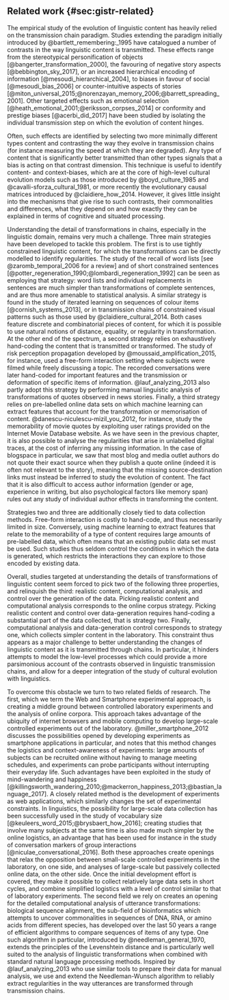 ## Related work {#sec:gistr-related}

The empirical study of the evolution of linguistic content has heavily relied on the transmission chain paradigm.
Studies extending the paradigm initially introduced by @bartlett_remembering:_1995 have catalogued a number of contrasts in the way linguistic content is transmitted.
These effects range from the stereotypical personification of objects [@bangerter_transformation_2000], the favouring of negative story aspects [@bebbington_sky_2017], or an increased hierarchical encoding of information [@mesoudi_hierarchical_2004], to biases in favour of social [@mesoudi_bias_2006] or counter-intuitive aspects of stories [@miton_universal_2015;@norenzayan_memory_2006;@barrett_spreading_2001].
Other targeted effects such as emotional selection [@heath_emotional_2001;@eriksson_corpses_2014] or conformity and prestige biases [@acerbi_did_2017] have been studied by isolating the individual transmission step on which the evolution of content hinges.

Often, such effects are identified by selecting two more minimally different types content and contrasting the way they evolve in transmission chains (for instance measuring the speed at which they are degraded).
Any type of content that is significantly better transmitted than other types signals that a bias is acting on that contrast dimension.
This technique is useful to identify content- and context-biases, which are at the core of high-level cultural evolution models such as those introduced by @boyd_culture_1985 and @cavalli-sforza_cultural_1981, or more recently the evolutionary causal matrices introduced by @claidiere_how_2014.
However, it gives little insight into the mechanisms that give rise to such contrasts, their commonalities and differences, what they depend on and how exactly they can be explained in terms of cognitive and situated processing.

Understanding the detail of transformations in chains, especially in the linguistic domain, remains very much a challenge.
Three main strategies have been developed to tackle this problem.
The first is to use tightly constrained linguistic content, for which the transformations can be directly modelled to identify regularities.
The study of the recall of word lists [see @zaromb_temporal_2006 for a review] and of short constrained sentences [@potter_regeneration_1990;@lombardi_regeneration_1992] can be seen as employing that strategy:
word lists and individual replacements in sentences are much simpler than transformations of complete sentences, and are thus more amenable to statistical analysis.
A similar strategy is found in the study of iterated learning on sequences of colour items [@cornish_systems_2013], or in transmission chains of constrained visual patterns such as those used by @claidiere_cultural_2014.
Both cases feature discrete and combinatorial pieces of content, for which it is possible to use natural notions of distance, equality, or regularity in transformation.
At the other end of the spectrum, a second strategy relies on exhaustively hand-coding the content that is transmitted or transformed.
The study of risk perception propagation developed by @moussaid_amplification_2015, for instance, used a free-form interaction setting where subjects were filmed while freely discussing a topic.
The recorded conversations were later hand-coded for important features and the transmission or deformation of specific items of information.
@lauf_analyzing_2013 also partly adopt this strategy by performing manual linguistic analysis of transformations of quotes observed in news stories.
Finally, a third strategy relies on pre-labelled online data sets on which machine learning can extract features that account for the transformation or memorisation of content.
@danescu-niculescu-mizil_you_2012, for instance, study the memorability of movie quotes by exploiting user ratings provided on the Internet Movie Database website.
As we have seen in the previous chapter, it is also possible to analyse the regularities that arise in unlabelled digital traces, at the cost of inferring any missing information.
In the case of blogspace in particular, we saw that most blog and media outlet authors do not quote their exact source when they publish a quote online (indeed it is often not relevant to the story), meaning that the missing source-destination links must instead be inferred to study the evolution of content.
The fact that it is also difficult to access author information (gender or age, experience in writing, but also psychological factors like memory span) rules out any study of individual author effects in transforming the content.

Strategies two and three are additionally closely tied to data collection methods.
Free-form interaction is costly to hand-code, and thus necessarily limited in size.
Conversely, using machine learning to extract features that relate to the memorability of a type of content requires large amounts of pre-labelled data, which often means that an existing public data set must be used.
Such studies thus seldom control the conditions in which the data is generated, which restricts the interactions they can explore to those encoded by existing data.

Overall, studies targeted at understanding the details of transformations of linguistic content seem forced to pick two of the following three properties, and relinquish the third:
realistic content, computational analysis, and control over the generation of the data.
Picking realistic content and computational analysis corresponds to the online corpus strategy.
Picking realistic content and control over data-generation requires hand-coding a substantial part of the data collected, that is strategy two.
Finally, computational analysis and data-generation control corresponds to strategy one, which collects simpler content in the laboratory.
This constraint thus appears as a major challenge to better understanding the changes of linguistic content as it is transmitted through chains.
In particular, it hinders attempts to model the low-level processes which could provide a more parsimonious account of the contrasts observed in linguistic transmission chains, and allow for a deeper integration of the study of cultural evolution with linguistics.

To overcome this obstacle we turn to two related fields of research.
The first, which we term the Web and Smartphone experimental approach, is creating a middle ground between controlled laboratory experiments and the analysis of online corpora.
This approach takes advantage of the ubiquity of internet browsers and mobile computing to develop large-scale controlled experiments out of the laboratory.
@miller_smartphone_2012 discusses the possibilities opened by developing experiments as smartphone applications in particular, and notes that this method changes the logistics and context-awareness of experiments:
large amounts of subjects can be recruited online without having to manage meeting schedules, and experiments can probe participants without interrupting their everyday life.
Such advantages have been exploited in the study of mind-wandering and happiness [@killingsworth_wandering_2010;@mackerron_happiness_2013;@bastian_language_2017].
A closely related method is the development of experiments as web applications, which similarly changes the set of experimental constraints.
In linguistics, the possibility for large-scale data collection has been successfully used in the study of vocabulary size [@keuleers_word_2015;@brysbaert_how_2016];
creating studies that involve many subjects at the same time is also made much simpler by the online logistics, an advantage that has been used for instance in the study of conversation markers of group interactions [@niculae_conversational_2016].
Both these approaches create openings that relax the opposition between small-scale controlled experiments in the laboratory, on one side, and analyses of large-scale but passively collected online data, on the other side.
Once the initial development effort is covered, they make it possible to collect relatively large data sets in short cycles, and combine simplified logistics with a level of control similar to that of laboratory experiments.
The second field we rely on creates an opening for the detailed computational analysis of utterance transformations:
biological sequence alignment, the sub-field of bioinformatics which attempts to uncover commonalities in sequences of DNA, RNA, or amino acids from different species, has developed over the last 50 years a range of efficient algorithms to compare sequences of items of any type.
One such algorithm in particular, introduced by @needleman_general_1970, extends the principles of the Levenshtein distance and is particularly well suited to the analysis of linguistic transformations when combined with standard natural language processing methods.
Inspired by @lauf_analyzing_2013 who use similar tools to prepare their data for manual analysis, we use and extend the Needleman-Wunsch algorithm to reliably extract regularities in the way utterances are transformed through transmission chains.
